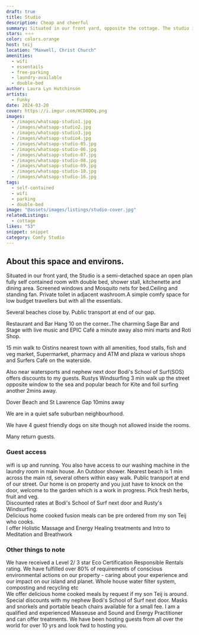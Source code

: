 ```yaml
---
draft: true
title: Studio
description: Cheap and cheerful
summary: Situated in our front yard, opposite the cottage. The studio is a simple, funky, semi-detached self-contained space. An open plan room with a double-bed, shower stall, a kitchenette and dining area. Screened windows and mosquito nets. Ceiling and standing fan. The private toilet is in the adjacent washroom. Picnic table for outdoor dining. Basic comfort for low budget travellers in a safe, quiet neighbourhood near several lovely beaches.
stars: ⭐⭐⭐
color: colors.orange
host: teij
location: "Maxwell, Christ Church"
amenities: 
  - wifi
  - essentails
  - free-parking
  - laundry-available
  - double-bed
author: Laura Lyn Hutchinson
artists:
  - Funky
date: 2024-03-20
cover: https://i.imgur.com/HCD8DOq.png
images:
  - /images/whatsapp-studio1.jpg
  - /images/whatsapp-studio2.jpg
  - /images/whatsapp-studio3.jpg
  - /images/whatsapp-studio4.jpg
  - /images/whatsapp-studio-05.jpg
  - /images/whatsapp-studio-06.jpg
  - /images/whatsapp-studio-07.jpg
  - /images/whatsapp-studio-08.jpg
  - /images/whatsapp-studio-09.jpg
  - /images/whatsapp-studio-10.jpg
  - /images/whatsapp-studio-16.jpg
tags:
  - self-contained
  - wifi
  - parking
  - double-bed
image: "@assets/images/listings/studio-cover.jpg"
relatedListings:
  - cottage
likes: "53"
snippet: snippet
category: Comfy Studio
---
```

## About this space and environs.



Situated in our front yard, the Studio is a semi-detached space an open plan fully self contained room with double bed, shower stall, kitchenette and dining area. Screened windows and Mosquito nets for bed.Ceiling and standing fan. Private toilet in adjacent washroom.A simple comfy space for low budget travellers but with all the essentials.

Several beaches close by. Public transport at end of our gap.

Restaurant and Bar Hang 10 on the corner..The charming Sage Bar and Stage with live music and EPIC Café a minute away also mini marts and Roti Shop.

15 min walk to Oistins nearest town with all amenities, food stalls, fish and veg market, Supermarket, pharmacy and ATM and plaza w various shops and Surfers Café on the waterside.

Also near watersports and nephew next door Bodi's School of Surf(SOS) offers discounts to my guests. Rustys Windsurfing 3 min walk up the street opposite window to the sea and popular beach for Kite and foil surfing another 2mins away.

Dover Beach and St Lawrence Gap 10mins away

We are in a quiet safe suburban neighbourhood.

We have 4 guest friendly dogs on site though not allowed inside the rooms.

Many return guests.





### Guest access

wifi is up and running. You also have access to our washing machine in the laundry room in main house. An Outdoor shower. Nearest beach is 1 min across the main rd, several others within easy walk. Public transport at end of our street. Our home is on property and you just have to knock on the door, welcome to the garden which is a work in progress. Pick fresh herbs, fruit and veg.\
Discounted rates at Bodi's School of Surf next door and Rusty's Windsurfing.\
Delicious home cooked fusion meals can be pre ordered from my son Teij who cooks.\
I offer Holistic Massage and Energy Healing treatments and Intro to Meditation and Breathwork

### Other things to note

We have received a Level 2/ 3 star Eco Certification Responsible Rentals rating. We have fulfilled over 80% of requirements of conscious environmental actions on our property - caring about your experience and our impact on our island and planet. Whole house water filter system, composting and recycling etc\
We offer delicious home cooked meals by request if my son Teij is around. Special discounts with my nephew Bodi's School of Surf next door. Masks and snorkels and portable beach chairs available for a small fee. I am a qualified and experienced Masseuse and Sound and Energy Practitioner and can offer treatments. We have been hosting guests from all over the world for over 10 yrs and look fwd to hosting you.
